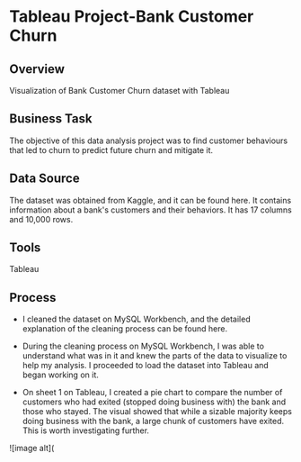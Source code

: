 # Tableau Project-Bank Customer Churn

## Overview

Visualization of Bank Customer Churn dataset with Tableau

## Business Task

The objective of this data analysis project was to find customer behaviours that led to churn to predict future churn and mitigate it.

## Data Source

The dataset was obtained from Kaggle, and it can be found here. It contains information about a bank's customers and their behaviors. It has 17 columns and 10,000 rows.

## Tools

Tableau

## Process

* I cleaned the dataset on MySQL Workbench, and the detailed explanation of the cleaning process can be found here.

* During the cleaning process on MySQL Workbench, I was able to understand what was in it and knew the parts of the data to visualize to help my analysis. I proceeded to load the dataset into Tableau and began working on it.

* On sheet 1 on Tableau, I created a pie chart to compare the number of customers who had exited (stopped doing business with) the bank and those who stayed. The visual showed that while a sizable majority keeps doing business with the bank, a large chunk of customers have exited. This is worth investigating further.

![image alt](

